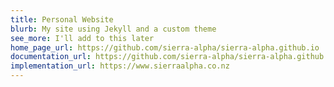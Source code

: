 ```yaml
---
title: Personal Website
blurb: My site using Jekyll and a custom theme
see_more: I'll add to this later
home_page_url: https://github.com/sierra-alpha/sierra-alpha.github.io
documentation_url: https://github.com/sierra-alpha/sierra-alpha.github.io
implementation_url: https://www.sierraalpha.co.nz
---
```

